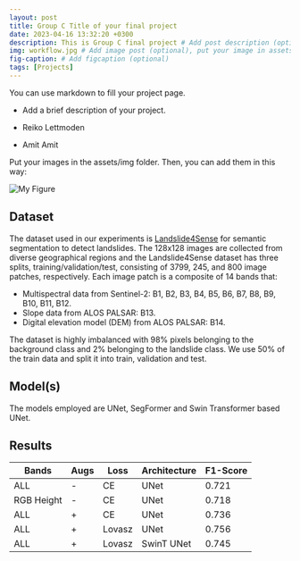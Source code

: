 ```yaml
---
layout: post
title: Group C Title of your final project
date: 2023-04-16 13:32:20 +0300
description: This is Group C final project # Add post description (optional)
img: workflow.jpg # Add image post (optional), put your image in assets/img/
fig-caption: # Add figcaption (optional)
tags: [Projects]
---
```


You can use markdown to fill your project page.

- Add a brief description of your project.

- Reiko Lettmoden
- Amit Amit

Put your images in the assets/img folder. Then, you can add them in this way:

![My Figure]({{site.baseurl}}/assets/img/we-in-rest.jpg)

## Dataset
The dataset used in our experiments is [Landslide4Sense](https://github.com/iarai/Landslide4Sense-2022) for semantic segmentation to detect landslides. The 128x128 images are collected from diverse geographical regions and the Landslide4Sense dataset has three splits, training/validation/test, consisting of 3799, 245, and 800 image patches, respectively. Each image patch is a composite of 14 bands that:


- Multispectral data from Sentinel-2: B1, B2, B3, B4, B5, B6, B7, B8, B9, B10, B11, B12.
- Slope data from ALOS PALSAR: B13.
- Digital elevation model (DEM) from ALOS PALSAR: B14.

The dataset is highly imbalanced with 98% pixels belonging to the background class and 2% belonging to the landslide class. We use 50% of the train data and split it into train, validation and test.

## Model(s)
The models employed are UNet, SegFormer and Swin Transformer based UNet. 

## Results
| Bands      | Augs | Loss   | Architecture | F1-Score     |
|------------|------|--------|--------------|--------------|
| ALL        | -    | CE     | UNet         | 0.721        |
| RGB Height | -    | CE     | UNet         | 0.718        |
| ALL        | +    | CE     | UNet         | 0.736        |
| ALL        | +    | Lovasz | UNet         | 0.756 |
| ALL        | +    | Lovasz | SwinT UNet   | 0.745        |

